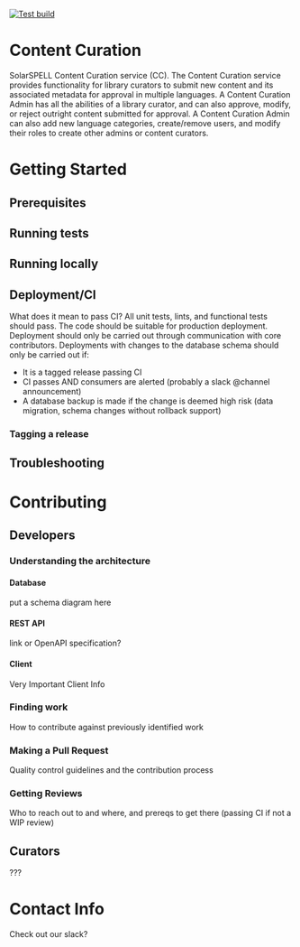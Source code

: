 [![Test build](https://github.com/Jonathanzhao02/content-curation/actions/workflows/frontend_build.yml/badge.svg)](https://github.com/Jonathanzhao02/content-curation/actions/workflows/frontend_build.yml)

# Content Curation

SolarSPELL Content Curation service (CC). The Content Curation service provides functionality for library curators to submit new content and its associated metadata for approval in multiple languages. A Content Curation Admin has all the abilities of a library  curator, and can also approve, modify, or reject outright content submitted for approval. A Content Curation Admin can also add new language categories, create/remove users, and modify their roles to create other admins or content curators.

# Getting Started
## Prerequisites
## Running tests
## Running locally
## Deployment/CI
What does it mean to pass CI? All unit tests, lints, and functional tests should pass. The code should be suitable for production deployment.
Deployment should only be carried out through communication with core contributors. Deployments with changes to the database schema should only be carried out if:
- It is a tagged release passing CI
- CI passes AND consumers are alerted (probably a slack @channel announcement)
- A database backup is made if the change is deemed high risk (data migration, schema changes without rollback support)
### Tagging a release
## Troubleshooting

# Contributing
## Developers
### Understanding the architecture
#### Database
put a schema diagram here
#### REST API
link or OpenAPI specification?
#### Client
Very Important Client Info
### Finding work
How to contribute against previously identified work
### Making a Pull Request
Quality control guidelines and the contribution process
### Getting Reviews
Who to reach out to and where, and prereqs to get there (passing CI if not a WIP review)
## Curators
???

# Contact Info
Check out our slack?

